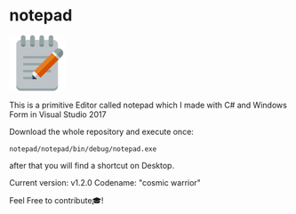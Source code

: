 # notepad

![Screenshot](images/notepad-512.png)

This is a primitive Editor called notepad which I made with
C# and Windows Form in Visual Studio 2017

Download the whole repository and execute once:
```
notepad/notepad/bin/debug/notepad.exe
```
after that you will find a shortcut on Desktop.

Current version: v1.2.0
Codename: "cosmic warrior"

Feel Free to contribute🎓!
